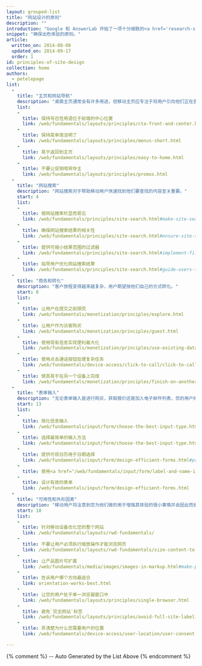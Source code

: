 ```yaml
---
layout: grouped-list
title: "网站设计的原则"
description: ""
introduction: "Google 和 AnswerLab 开始了一项十分细致的<a href='research-study.html'>研究</a>，检查某个范围的用户如何与各种各样的手机网站进行交互。其目的就是为了告诉大家：什么样的网站是好的移动网站？"
snippet: "确保出色体验的原则。"
article:
  written_on: 2014-08-08
  updated_on: 2014-09-17
  order: 1
id: principles-of-site-design
collection: home
authors:
  - petelepage
list:
  -
    title: "主页和网站导航"
    description: "桌面主页通常会有许多用途，但移动主页应专注于将用户引向他们正在查找的内容。"
    list:
    -
      title: 保持号召性用语位于前端的中心位置
      link: /web/fundamentals/layouts/principles/cta-front-and-center.html
    -
      title: 保持菜单简洁明了
      link: /web/fundamentals/layouts/principles/menus-short.html
    -
      title: 易于返回到主页
      link: /web/fundamentals/layouts/principles/easy-to-home.html
    -
      title: 不要让促销喧宾夺主
      link: /web/fundamentals/layouts/principles/promos.html 
  -
    title: "网站搜索"
    description: "网站搜索对于帮助移动用户快速找到他们要查找的内容至关重要。"
    start: 4
    list:
    -
      title: 使网站搜索栏显而易见
      link: /web/fundamentals/principles/site-search.html#make-site-search-visible
    -
      title: 确保网站搜索结果的相关性
      link: /web/fundamentals/principles/site-search.html#ensure-site-search-results-are-relevant
    -
      title: 提供可缩小结果范围的过滤器
      link: /web/fundamentals/principles/site-search.html#implement-filters-to-narrow-results
    -
      title: 指导用户优化网站搜索结果
      link: /web/fundamentals/principles/site-search.html#guide-users-to-better-site-search-results
  -
    title: "商务和转化"
    description: "客户旅程变得越来越复杂，用户期望按他们自己的方式转化。"
    start: 8
    list:
    -
      title: 让用户在提交之前探究
      link: /web/fundamentals/monetization/principles/explore.html
    -
      title: 让用户作为访客购买
      link: /web/fundamentals/monetization/principles/guest.html
    -
      title: 使用现有信息实现便利最大化
      link: /web/fundamentals/monetization/principles/use-existing-data.html
    - 
      title: 使用点击通话按钮处理复杂任务
      link: /web/fundamentals/device-access/click-to-call/click-to-call.html
    - 
      title: 使其易于在另一个设备上完成
      link: /web/fundamentals/monetization/principles/finish-on-another-device
  -
    title: "表单输入"
    description: "无论表单输入是进行购买，获取报价还是加入电子邮件列表，您的用户的转化体验应该尽可能流畅。"
    start: 13
    list:
    -
      title: 简化信息输入
      link: /web/fundamentals/input/form/choose-the-best-input-type.html
    -
      title: 选择最简单的输入方法
      link: /web/fundamentals/input/form/choose-the-best-input-type.html#offer-suggestions-during-input-with-datalist
    -
      title: 提供可视日历用于日期选择
      link: /web/fundamentals/input/form/design-efficient-forms.html#provide-visual-calendars-when-selecting-dates
    -
      title: 使用<a href="/web/fundamentals/input/form/label-and-name-inputs.html">标签</a>和<a href="/web/fundamentals/input/form/provide-real-time-validation.html">实时验证</a>将表单错误减至最少
    -
      title: 设计有效的表单
      link: /web/fundamentals/input/form/design-efficient-forms.html
  -
    title: "可用性和外形因素"
    description: "移动用户将注意到您为他们做的用于增强其体验的很小事情并会因此而感到高兴。"
    start: 18
    list: 
    -
      title: 针对移动设备优化您的整个网站
      link: /web/fundamentals/layouts/rwd-fundamentals/
    -
      title: 不要让用户必须执行缩放操作才能浏览网页
      link: /web/fundamentals/layouts/rwd-fundamentals/size-content-to-the-viewport.html
    -
      title: 让产品图片可扩展
      link: /web/fundamentals/media/images/images-in-markup.html#make-product-images-expandable
    -
      title: 告诉用户哪个方向最适合
      link: orientation-works-best.html
    -
      title: 让您的用户处于单一浏览器窗口中
      link: /web/fundamentals/layouts/principles/single-browser.html
    -
      title: 避免`完全网站`标签
      link: /web/fundamentals/layouts/principles/avoid-full-site-labeling.html
    -
      title: 弄清楚为什么您需要用户的位置
      link: /web/fundamentals/device-access/user-location/user-consent.html#always-request-access-to-location-on-a-user-gesture

---
```


{% comment %}
  -- Auto Generated by the List Above
{% endcomment %}


